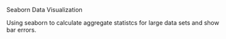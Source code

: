 Seaborn Data Visualization

Using seaborn to calculate aggregate statistcs for large data sets and show bar errors.
